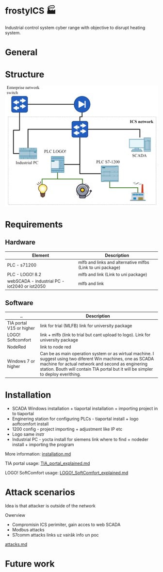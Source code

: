 # frostyICS &#127981;
Industrial control system cyber range with objective to disrupt heating system.

# General



# Structure

![image-20210418112056257](.\doc\img\image-20210418112056257.png)

# Requirements

## Hardware

| Element                                       | Description                                                |
| --------------------------------------------- | ---------------------------------------------------------- |
| PLC - s71200                                  | mlfb and links and alternative mlfbs (Link to uni package) |
| PLC - LOGO! 8.2                               | mlfb and link (Link to uni package)                        |
| webSCADA - industrial PC - iot2040 or iot2050 | mlfb and link                                              |

## Software



| ..                       | Description                                                  |
| ------------------------ | ------------------------------------------------------------ |
| TIA portal V15 or higher | link for trial (MLFB) link for university package            |
| LOGO! Softcomfort        | link + mlfb (link to trial but cant upload to logo). Link for university package |
| NodeRed                  | link to node red                                             |
| Windows 7 or higher      | Can be as main operation system or as wirtual machine. I suggest using two diferent Win machines, one as SCADA machine for actual network and second as enginering station. Bouth will contain TIA portal but it will be simpler to deploy everithing. |

# Installation

-  SCADA Windows installation + tiaportal installation + importing project in to tiaportal
- Enginering station for configuring PLCs - tiaportal install + logo aoftcomfort install
- 1200 config - project importing + adjustment like IP etc
- Logo same instr
- Industrial PC - yocta install for siemens link where to find + nodeder install + importing the program

More information:   [installation.md](./doc/installation.md) 



TIA portal usage:  [TIA_portal_explained.md](doc\TIA_portal_explained.md) 



LOGO! SoftComfort usage:  [LOGO!_SoftComfort_explained.md](doc\LOGO!_SoftComfort_explained.md) 

# Attack scenarios

Idea is that attacker is outside of the network 

Owerview

- Compromisin ICS perimiter, gain acces to web SCADA
- Modbus attacks
- S7comm attacks links uz vairāk info un poc

 [attacks.md](/doc/attacks.md) 

# Future work